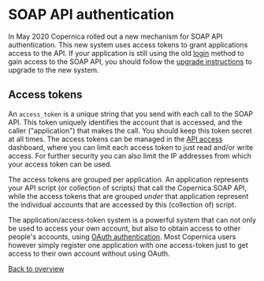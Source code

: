 # SOAP API authentication

In May 2020 Copernica rolled out a new mechanism for SOAP API authentication. 
This new system uses access tokens to grant applications access to the API. If 
your application is still using the old [login](https://www.copernica.com/en/support/apireference/login) 
method to gain access to the SOAP API, you should follow the [upgrade instructions](./soap-api-upgrade-login) 
to upgrade to the new system.

## Access tokens

An `access_token` is a unique string that you send with each call to the SOAP 
API. This token uniquely identifies the account that is accessed, and the caller
("application") that makes the call. You should keep this token secret at all times. 
The access tokens can be managed in the [API access](https://ms.copernica.com/#/admin/account/access-tokens) 
dashboard, where you can limit each access token to just read and/or write access.
For further security you can also limit the IP addresses from which your
access token can be used.

The access tokens are grouped per application. An application represents
your API script (or collection of scripts) that call the Copernica SOAP API,
while the access tokens that are grouped _under_ that application represent the
individual accounts that are accessed by this (collection of) script.

The application/access-token system is a powerful system that can not only
be used to access your own account, but also to obtain access to other people's
accounts, using [OAuth authentication](./restv2/rest-oauth). Most Copernica users 
however simply register one application with one access-token just to get access 
to their own account without using OAuth.

[Back to overview](./soap-api-documentation)
